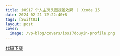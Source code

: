```yaml
---
title: iOS17 个人主页头图视差效果 ｜ Xcode 15
date: 2024-02-21 12:22:40+8
tags: [SwiftUI]
layout: post
cover:
  image: /vp-blog/covers/ios17douyin-profile.png
---
```


<script setup>
import CodeSandbox from '@/components/InDoc/CodeSandbox.vue'
</script>

<CodeSandbox src="https://player.bilibili.com/player.html?aid=1350510616&bvid=BV1fB421z77N&cid=1441838721&p=1"></CodeSandbox>

[代码下载](https://github.com/shenxiang11/DouyinProfile)
